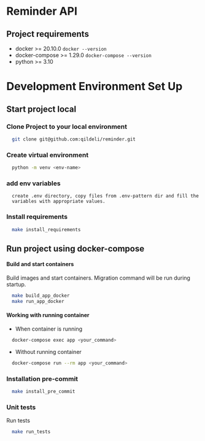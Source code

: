 # Reminder API

## Project requirements

* docker >= 20.10.0
```docker --version```
* docker-compose >= 1.29.0
```docker-compose --version```
* python >= 3.10


# Development Environment Set Up

## Start project local
### Clone Project to your local environment
```bash
  git clone git@github.com:qildeli/reminder.git
```

### Create virtual environment
```bash
  python -m venv <env-name>
```

### add env variables
```text
  create .env directory, copy files from .env-pattern dir and fill the
  variables with appropriate values.
```

### Install requirements
```bash
  make install_requirements
```

## Run project using docker-compose
#### Build and start containers
Build images and start containers. Migration command will be run during startup.
```bash
  make build_app_docker
  make run_app_docker
```

#### Working with running container
* When container is running
```bash
  docker-compose exec app <your_command>
```
* Without running container
```bash
  docker-compose run --rm app <your_command>
```

### Installation pre-commit

```bash
  make install_pre_commit
```

### Unit tests
Run tests
```bash
  make run_tests
```